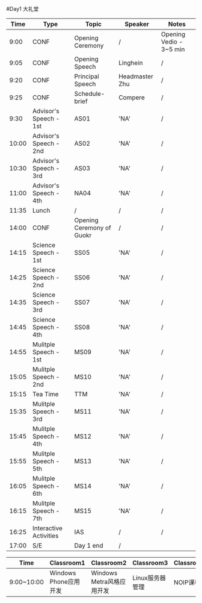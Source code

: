 #Day1
大礼堂



|Time|Type|Topic|Speaker|Notes|
|---|---|---|---|---|
|9:00|CONF|Opening Ceremony|/|Opening Vedio - 3~5 min|
|9:05|CONF|Opening Speech|Linghein|/|
|9:20|CONF|Principal Speech|Headmaster Zhu|/|
|9:25|CONF|Schedule-brief|Compere|/|
|9:30|Advisor's Speech - 1st|AS01|'NA'|/|
|10:00|Advisor's Speech - 2nd|AS02|'NA'|/|
|10:30|Advisor's Speech - 3rd|AS03|'NA'|/|
|11:00|Advisor's Speech - 4th|NA04|'NA'|/|
|11:35|Lunch|/|/|/|
|14:00|CONF|Opening Ceremony of Guokr|/|/|
|14:15|Science Speech - 1st|SS05|'NA'|/|
|14:25|Science Speech - 2nd|SS06|'NA'|/|
|14:35|Science Speech - 3rd|SS07|'NA'|/|
|14:45|Science Speech - 4th|SS08|'NA'|/|
|14:55|Mulitple Speech - 1st|MS09|'NA'|/|
|15:05|Mulitple Speech - 2nd|MS10|'NA'|/|
|15:15|Tea Time|TTM|'NA'|/|
|15:35|Mulitple Speech - 3rd|MS11|'NA'|/|
|15:45|Mulitple Speech - 4th|MS12|'NA'|/|
|15:55|Mulitple Speech - 5th|MS13|'NA'|/|
|16:05|Mulitple Speech - 6th|MS14|'NA'|/|
|16:15|Mulitple Speech - 7th|MS15|'NA'|/|
|16:25|Interactive Activities|IAS|/|/|
|17:00|S/E|Day 1 end|/|


|Time|Classroom1|Classroom2|Classroom3|Classroom4|
|---|---|---|---|---|
9:00~10:00|Windows Phone应用开发|Windows Metra风格应用开发|Linux服务器管理|NOIP课程|
